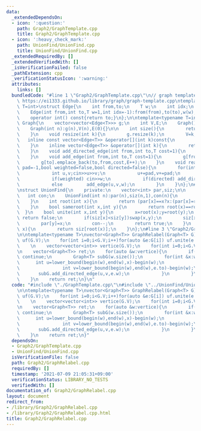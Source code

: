 ```yaml
---
data:
  _extendedDependsOn:
  - icon: ':question:'
    path: Graph2/GraphTemplate.cpp
    title: Graph2/GraphTemplate.cpp
  - icon: ':heavy_check_mark:'
    path: UnionFind/UnionFind.cpp
    title: UnionFind/UnionFind.cpp
  _extendedRequiredBy: []
  _extendedVerifiedWith: []
  _isVerificationFailed: false
  _pathExtension: cpp
  _verificationStatusIcon: ':warning:'
  attributes:
    links: []
  bundledCode: "#line 1 \"Graph2/GraphTemplate.cpp\"\n// graph template\n// ref :\
    \ https://ei1333.github.io/library/graph/graph-template.cpp\ntemplate<typename\
    \ T=int>\nstruct Edge{\n    int from,to;\n    T w;\n    int idx;\n    Edge()=default;\n\
    \    Edge(int from,int to,T w=1,int idx=-1):from(from),to(to),w(w),idx(idx){}\n\
    \    operator int() const{return to;}\n};\n\ntemplate<typename T=int>\nstruct\
    \ Graph{\n    vector<vector<Edge<T>>> g;\n    int V,E;\n    Graph()=default;\n\
    \    Graph(int n):g(n),V(n),E(0){}\n\n    int size(){\n        return (int)g.size();\n\
    \    }\n    void resize(int k){\n        g.resize(k);\n        V=k;\n    }\n \
    \   inline const vector<Edge<T>> &operator[](int k)const{\n        return (g.at(k));\n\
    \    }\n    inline vector<Edge<T>> &operator[](int k){\n        return (g.at(k));\n\
    \    }\n    void add_directed_edge(int from,int to,T cost=1){\n        g[from].emplace_back(from,to,cost,E++);\n\
    \    }\n    void add_edge(int from,int to,T cost=1){\n        g[from].emplace_back(from,to,cost,E);\n\
    \        g[to].emplace_back(to,from,cost,E++);\n    }\n    void read(int m,int\
    \ pad=-1,bool weighted=false,bool directed=false){\n        for(int i=0;i<m;i++){\n\
    \            int u,v;cin>>u>>v;\n            u+=pad,v+=pad;\n            T w=T(1);\n\
    \            if(weighted) cin>>w;\n            if(directed) add_directed_edge(u,v,w);\n\
    \            else         add_edge(u,v,w);\n        }\n    }\n};\n#line 1 \"UnionFind/UnionFind.cpp\"\
    \nstruct UnionFind{\n    private:\n    vector<int> par,siz;\n\n    public:\n \
    \   int con;\n    UnionFind(int n):par(n),siz(n,1),con(n){\n        iota(begin(par),end(par),0);\n\
    \    }\n    int root(int x){\n        return (par[x]==x?x:(par[x]=root(par[x])));\n\
    \    }\n    bool sameroot(int x,int y){\n        return root(x)==root(y);\n  \
    \  }\n    bool unite(int x,int y){\n        x=root(x);y=root(y);\n        if(x==y)\
    \ return false;\n        if(siz[x]<siz[y])swap(x,y);\n        siz[x]+=siz[y];\n\
    \        par[y]=x;\n        con--;\n        return true;\n    }\n    int size(int\
    \ x){\n        return siz[root(x)];\n    }\n};\n#line 3 \"Graph2/GraphRelabel.cpp\"\
    \n\ntemplate<typename T>\nvector<Graph<T>> GraphRelabel(Graph<T> G){\n    UnionFind\
    \ uf(G.V);\n    for(int i=0;i<G.V;i++)for(auto &e:G[i]) uf.unite(e.from,e.to);\n\
    \    \n    vector<vector<int>> vertice(G.V);\n    for(int i=0;i<G.V;i++) vertice[uf.root(i)].push_back(i);\n\
    \n    vector<Graph<T>> ret;\n    for(auto &w:vertice){\n        if(w.empty())\
    \ continue;\n        Graph<T> subG(w.size());\n        for(int &x:w){\n      \
    \      int u=lower_bound(begin(w),end(w),x)-begin(w);\n            for(auto &e:G[x]){\n\
    \                int v=lower_bound(begin(w),end(w),e.to)-begin(w);\n         \
    \       subG.add_directed_edge(u,v,e.w);\n            }\n        }\n        ret.push_back(subG);\n\
    \    }\n    return ret;\n}\n"
  code: "#include \"./GraphTemplate.cpp\"\n#include \"../UnionFind/UnionFind.cpp\"\
    \n\ntemplate<typename T>\nvector<Graph<T>> GraphRelabel(Graph<T> G){\n    UnionFind\
    \ uf(G.V);\n    for(int i=0;i<G.V;i++)for(auto &e:G[i]) uf.unite(e.from,e.to);\n\
    \    \n    vector<vector<int>> vertice(G.V);\n    for(int i=0;i<G.V;i++) vertice[uf.root(i)].push_back(i);\n\
    \n    vector<Graph<T>> ret;\n    for(auto &w:vertice){\n        if(w.empty())\
    \ continue;\n        Graph<T> subG(w.size());\n        for(int &x:w){\n      \
    \      int u=lower_bound(begin(w),end(w),x)-begin(w);\n            for(auto &e:G[x]){\n\
    \                int v=lower_bound(begin(w),end(w),e.to)-begin(w);\n         \
    \       subG.add_directed_edge(u,v,e.w);\n            }\n        }\n        ret.push_back(subG);\n\
    \    }\n    return ret;\n}"
  dependsOn:
  - Graph2/GraphTemplate.cpp
  - UnionFind/UnionFind.cpp
  isVerificationFile: false
  path: Graph2/GraphRelabel.cpp
  requiredBy: []
  timestamp: '2021-07-09 21:05:31+09:00'
  verificationStatus: LIBRARY_NO_TESTS
  verifiedWith: []
documentation_of: Graph2/GraphRelabel.cpp
layout: document
redirect_from:
- /library/Graph2/GraphRelabel.cpp
- /library/Graph2/GraphRelabel.cpp.html
title: Graph2/GraphRelabel.cpp
---
```

